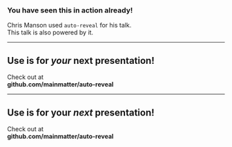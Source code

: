 <!-- .slide: data-bg-ocean -->

### You have seen this in action already!

Chris Manson used `auto-reveal` for his talk. <br>
This talk is also powered by it.

---

<!-- .slide: data-bg-ocean -->

## Use is for *your* next presentation!

Check out at<br>**github.com/mainmatter/auto-reveal**

---

<!-- .slide: data-bg-ocean -->

## Use is for your *next* presentation!

Check out at<br>**github.com/mainmatter/auto-reveal**
